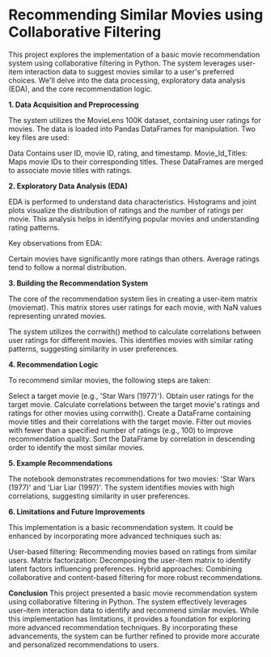 # Recommending Similar Movies using Collaborative Filtering

This project explores the implementation of a basic movie recommendation system using collaborative filtering in Python. The system leverages user-item interaction data to suggest movies similar to a user's preferred choices. We'll delve into the data processing, exploratory data analysis (EDA), and the core recommendation logic.

**1. Data Acquisition and Preprocessing**

The system utilizes the MovieLens 100K dataset, containing user ratings for movies. The data is loaded into Pandas DataFrames for manipulation. Two key files are used:

Data Contains user ID, movie ID, rating, and timestamp.
Movie_Id_Titles: Maps movie IDs to their corresponding titles.
These DataFrames are merged to associate movie titles with ratings.

**2. Exploratory Data Analysis (EDA)**

EDA is performed to understand data characteristics. Histograms and joint plots visualize the distribution of ratings and the number of ratings per movie. This analysis helps in identifying popular movies and understanding rating patterns.

Key observations from EDA:

Certain movies have significantly more ratings than others.
Average ratings tend to follow a normal distribution.

**3. Building the Recommendation System**

The core of the recommendation system lies in creating a user-item matrix (moviemat). This matrix stores user ratings for each movie, with NaN values representing unrated movies.

The system utilizes the corrwith() method to calculate correlations between user ratings for different movies. This identifies movies with similar rating patterns, suggesting similarity in user preferences.

**4. Recommendation Logic**

To recommend similar movies, the following steps are taken:

Select a target movie (e.g., 'Star Wars (1977)').
Obtain user ratings for the target movie.
Calculate correlations between the target movie's ratings and ratings for other movies using corrwith().
Create a DataFrame containing movie titles and their correlations with the target movie.
Filter out movies with fewer than a specified number of ratings (e.g., 100) to improve recommendation quality.
Sort the DataFrame by correlation in descending order to identify the most similar movies.

**5. Example Recommendations**

The notebook demonstrates recommendations for two movies: 'Star Wars (1977)' and 'Liar Liar (1997)'. The system identifies movies with high correlations, suggesting similarity in user preferences.

**6. Limitations and Future Improvements**

This implementation is a basic recommendation system. It could be enhanced by incorporating more advanced techniques such as:

User-based filtering: Recommending movies based on ratings from similar users.
Matrix factorization: Decomposing the user-item matrix to identify latent factors influencing preferences.
Hybrid approaches: Combining collaborative and content-based filtering for more robust recommendations.

**Conclusion**
This project presented a basic movie recommendation system using collaborative filtering in Python. The system effectively leverages user-item interaction data to identify and recommend similar movies. While this implementation has limitations, it provides a foundation for exploring more advanced recommendation techniques. By incorporating these advancements, the system can be further refined to provide more accurate and personalized recommendations to users. 

